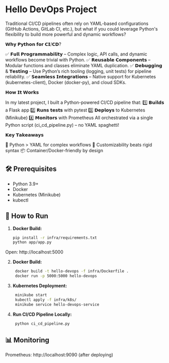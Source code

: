 # Hello DevOps Project

Traditional CI/CD pipelines often rely on YAML-based configurations (GitHub Actions, GitLab CI, etc.), but what if you could leverage Python's flexibility to build more powerful and dynamic workflows?

𝗪𝗵𝘆 𝗣𝘆𝘁𝗵𝗼𝗻 𝗳𝗼𝗿 𝗖𝗜/𝗖𝗗?

✅ 𝗙𝘂𝗹𝗹 𝗣𝗿𝗼𝗴𝗿𝗮𝗺𝗺𝗮𝗯𝗶𝗹𝗶𝘁𝘆 – Complex logic, API calls, and dynamic workflows become trivial with Python.
✅ 𝗥𝗲𝘂𝘀𝗮𝗯𝗹𝗲 𝗖𝗼𝗺𝗽𝗼𝗻𝗲𝗻𝘁𝘀 – Modular functions and classes eliminate YAML duplication.
✅ 𝗗𝗲𝗯𝘂𝗴𝗴𝗶𝗻𝗴 & 𝗧𝗲𝘀𝘁𝗶𝗻𝗴 – Use Python’s rich tooling (logging, unit tests) for pipeline reliability.
✅ 𝗦𝗲𝗮𝗺𝗹𝗲𝘀𝘀 𝗜𝗻𝘁𝗲𝗴𝗿𝗮𝘁𝗶𝗼𝗻𝘀 – Native support for Kubernetes (kubernetes-client), Docker (docker-py), and cloud SDKs.

𝗛𝗼𝘄 𝗜𝘁 𝗪𝗼𝗿𝗸𝘀

In my latest project, I built a Python-powered CI/CD pipeline that:
1️⃣ 𝗕𝘂𝗶𝗹𝗱𝘀 a Flask app
2️⃣ 𝗥𝘂𝗻𝘀 𝘁𝗲𝘀𝘁𝘀 with pytest
3️⃣ 𝗗𝗲𝗽𝗹𝗼𝘆𝘀 to Kubernetes (Minikube)
4️⃣ 𝗠𝗼𝗻𝗶𝘁𝗼𝗿𝘀 with Prometheus
All orchestrated via a single Python script (ci_cd_pipeline.py) – no YAML spaghetti!

𝗞𝗲𝘆 𝗧𝗮𝗸𝗲𝗮𝘄𝗮𝘆𝘀

🐍 Python > YAML for complex workflows
🔧 Customizability beats rigid syntax
📦 Container/Docker-friendly by design


## 🛠 Prerequisites
- Python 3.9+
- Docker
- Kubernetes (Minikube)
- kubectl

## 🚀 How to Run
1. **Docker Build:**
   ```bash
   pip install -r infra/requirements.txt
   python app/app.py
   ```
Open: http://localhost:5000

2. **Docker Build:**
   ```bash
    docker build -t hello-devops -f infra/Dockerfile .
    docker run -p 5000:5000 hello-devops
   ```

3. **Kubernetes Deployment:**
   ```bash
    minikube start
    kubectl apply -f infra/k8s/
    minikube service hello-devops-service
   ```

4. **Run CI/CD Pipeline Locally:**
   ```bash
    python ci_cd_pipeline.py
   ```

## 📊 Monitoring

Prometheus: http://localhost:9090 (after deploying)
